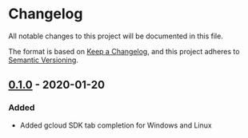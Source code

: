 # Changelog
All notable changes to this project will be documented in this file.

The format is based on [Keep a Changelog](https://keepachangelog.com/en/1.0.0/),
and this project adheres to [Semantic Versioning](https://semver.org/spec/v2.0.0.html).

## [0.1.0] - 2020-01-20
### Added
- Added gcloud SDK tab completion for Windows and Linux

[0.1.0]: https://github.com/sk82jack/GcloudTabComplete/tree/0.1.0